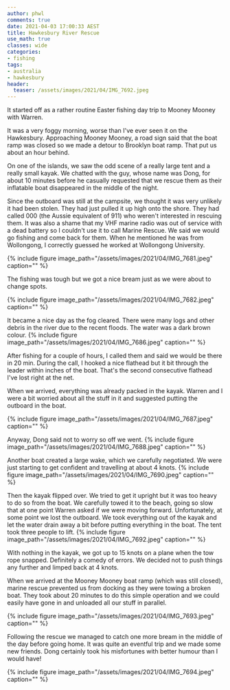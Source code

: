 ```yaml
---
author: phwl
comments: true
date: 2021-04-03 17:00:33 AEST
title: Hawkesbury River Rescue
use_math: true
classes: wide
categories:
- fishing
tags:
- australia
- hawkesbury
header:
  teaser: /assets/images/2021/04/IMG_7692.jpeg
---
```

It started off as a rather routine Easter fishing day trip to Mooney Mooney with Warren.

It was a very foggy morning, worse than I've ever seen it on the Hawkesbury.
Approaching Mooney Mooney, a road sign said that the boat ramp was closed so we made a detour to Brooklyn boat ramp. That put us about an hour behind.

On one of the islands, we saw the odd scene of a really large tent and
a really small kayak. We chatted with the guy, whose name was Dong, for about 10 minutes before he casually requested that we rescue them as their inflatable boat disappeared in the middle of the night.

Since the outboard was still at the campsite, we thought it was very unlikely it had
been stolen. They had just pulled it up high onto the shore. 
They had called 000 (the Aussie equivalent of 911) who weren't interested in rescuing them. It was also
a shame that my VHF marine radio was out of service with a dead battery so I couldn't
use it to call Marine Rescue.  We said we would go fishing and come back for them.
When he mentioned he was from Wollongong, I correctly guessed he worked at Wollongong University.

{% include figure image_path="/assets/images/2021/04/IMG_7681.jpeg" caption="" %}

The fishing was tough but we got a nice bream just as we were about to change spots. 

{% include figure image_path="/assets/images/2021/04/IMG_7682.jpeg" caption="" %}

It became a nice day as the fog cleared. There were many logs and other debris
in the river due to the recent floods. The water was a dark brown colour.
{% include figure image_path="/assets/images/2021/04/IMG_7686.jpeg" caption="" %}

After fishing for a couple of hours, I called them and said we would be there in 20
min. During the call, I hooked a nice flathead but it bit through the leader within inches
of the boat. That's the second consecutive flathead I've lost right at
the net.

When we arrived, everything was already packed in the kayak. Warren and I were
a bit worried about all the stuff in it and suggested putting the outboard in the
boat. 

{% include figure image_path="/assets/images/2021/04/IMG_7687.jpeg" caption="" %}

Anyway, Dong said not to worry so off we went.
{% include figure image_path="/assets/images/2021/04/IMG_7688.jpeg" caption="" %}

Another boat created a large wake, which we carefully negotiated. We were just 
starting to get confident and travelling at about 4 knots.
{% include figure image_path="/assets/images/2021/04/IMG_7690.jpeg" caption="" %}

Then the kayak flipped over. We tried to get it upright but it was too heavy to 
do so from the boat. We carefully towed it to the beach, going so slow that at one point Warren asked if we were moving forward. Unfortunately, at some point we lost the outboard.
We took everything out of the kayak and let the water drain away a bit before putting
everything in the boat. The tent took three people to lift.
{% include figure image_path="/assets/images/2021/04/IMG_7692.jpeg" caption="" %}

With nothing in the kayak, we got up to 15 knots 
on a plane when the tow rope snapped. Definitely
a comedy of errors. We decided not to push things any further and limped back at
4 knots. 

When we arrived at the Mooney Mooney boat ramp (which was still closed), marine rescue prevented us from docking as they were towing a broken boat. They took about 20 minutes to do this simple operation and we could easily have gone in and unloaded all our stuff in
parallel.

{% include figure image_path="/assets/images/2021/04/IMG_7693.jpeg" caption="" %}

Following the rescue we managed to catch one more bream in the middle of the day before going home. It was quite
an eventful trip and we made some new friends. Dong certainly took his misfortunes with better humour than I would have!

{% include figure image_path="/assets/images/2021/04/IMG_7694.jpeg" caption="" %}

